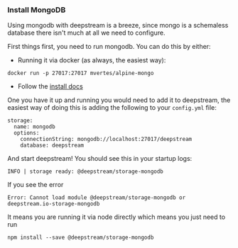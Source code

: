 ### Install MongoDB

Using mongodb with deepstream is a breeze, since mongo is a schemaless database there isn't much at all we need to configure.

First things first, you need to run mongodb. You can do this by either:

- Running it via docker (as always, the easiest way):

```
docker run -p 27017:27017 mvertes/alpine-mongo
```

- Follow the [install docs](https://docs.mongodb.com/manual/installation/)

One you have it up and running you would need to add it to deepstream, the easiest way of doing this is adding the following to your `config.yml` file:

```
storage:
  name: mongodb
  options:
    connectionString: mongodb://localhost:27017/deepstream
    database: deepstream
```

And start deepstream! You should see this in your startup logs:

```
INFO | storage ready: @deepstream/storage-mongodb
```

If you see the error

```
Error: Cannot load module @deepstream/storage-mongodb or deepstream.io-storage-mongodb
```

It means you are running it via node directly which means you just need to run

```
npm install --save @deepstream/storage-mongodb
```
